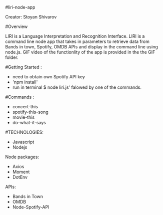 #liri-node-app

Creator: Stoyan Shivarov

#Overview

LIRI is a Language Interpretation and Recognition Interface. LIRI is a command line node app that takes in parameters to retrieve data from Bands in town, Spotify, OMDB APIs and display in the command line using node.js.
GIF video of the functionlity of the app is provided in the the GIF folder.


#Getting Started :

 * need to obtain own  Spotify API key
 * 'npm install' 
 * run in terminal $ node liri.js' falowed by one of the commands.

 #Commands :

* concert-this
* spotify-this-song
* movie-this
* do-what-it-says

#TECHNOLOGIES:

* Javascript
* Nodejs

Node packages:

* Axios
* Moment
* DotEnv

APIs:

* Bands in Town
* OMDB
* Node-Spotify-API
